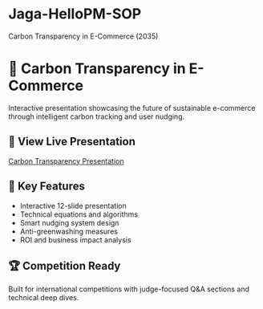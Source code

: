 # Jaga-HelloPM-SOP
Carbon Transparency in E-Commerce (2035)
# 🌱 Carbon Transparency in E-Commerce

Interactive presentation showcasing the future of sustainable e-commerce through intelligent carbon tracking and user nudging.

## 🚀 View Live Presentation
[Carbon Transparency Presentation]([https://YOUR_USERNAME.github.io/YOUR_REPO_NAME/carbon-transparency-presentation.html](https://htmlpreview.github.io/?https://github.com/harigovinda-clsi/Jaga-HelloPM-SOP/blob/main/carbon-transparency-presentation.html))

## 🎯 Key Features
- Interactive 12-slide presentation
- Technical equations and algorithms
- Smart nudging system design
- Anti-greenwashing measures
- ROI and business impact analysis

## 🏆 Competition Ready
Built for international competitions with judge-focused Q&A sections and technical deep dives.
